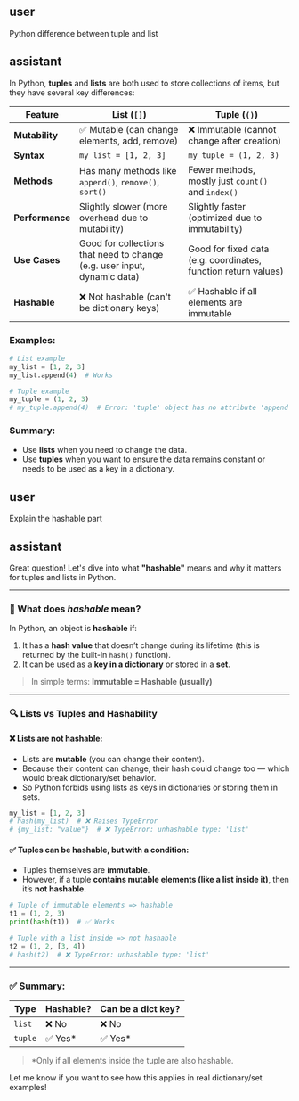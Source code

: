 ## user
Python difference between tuple and list
## assistant

In Python, **tuples** and **lists** are both used to store collections of items, but they have several key differences:

| Feature | List (`[]`) | Tuple (`()`) |
|--------|-------------|--------------|
| **Mutability** | ✅ Mutable (can change elements, add, remove) | ❌ Immutable (cannot change after creation) |
| **Syntax** | `my_list = [1, 2, 3]` | `my_tuple = (1, 2, 3)` |
| **Methods** | Has many methods like `append()`, `remove()`, `sort()` | Fewer methods, mostly just `count()` and `index()` |
| **Performance** | Slightly slower (more overhead due to mutability) | Slightly faster (optimized due to immutability) |
| **Use Cases** | Good for collections that need to change (e.g. user input, dynamic data) | Good for fixed data (e.g. coordinates, function return values) |
| **Hashable** | ❌ Not hashable (can't be dictionary keys) | ✅ Hashable if all elements are immutable |

### Examples:

```python
# List example
my_list = [1, 2, 3]
my_list.append(4)  # Works

# Tuple example
my_tuple = (1, 2, 3)
# my_tuple.append(4)  # Error: 'tuple' object has no attribute 'append'
```

### Summary:
- Use **lists** when you need to change the data.
- Use **tuples** when you want to ensure the data remains constant or needs to be used as a key in a dictionary.
## user
Explain the hashable part
## assistant
Great question! Let's dive into what **"hashable"** means and why it matters for tuples and lists in Python.

---

### 🔑 What does *hashable* mean?

In Python, an object is **hashable** if:

1. It has a **hash value** that doesn’t change during its lifetime (this is returned by the built-in `hash()` function).
2. It can be used as a **key in a dictionary** or stored in a **set**.

> In simple terms: **Immutable = Hashable (usually)**

---

### 🔍 Lists vs Tuples and Hashability

#### ❌ Lists are **not hashable**:
- Lists are **mutable** (you can change their content).
- Because their content can change, their hash could change too — which would break dictionary/set behavior.
- So Python forbids using lists as keys in dictionaries or storing them in sets.

```python
my_list = [1, 2, 3]
# hash(my_list)  # ❌ Raises TypeError
# {my_list: "value"}  # ❌ TypeError: unhashable type: 'list'
```

#### ✅ Tuples **can be hashable**, but with a condition:
- Tuples themselves are **immutable**.
- However, if a tuple **contains mutable elements (like a list inside it)**, then it’s **not hashable**.

```python
# Tuple of immutable elements => hashable
t1 = (1, 2, 3)
print(hash(t1))  # ✅ Works

# Tuple with a list inside => not hashable
t2 = (1, 2, [3, 4])
# hash(t2)  # ❌ TypeError: unhashable type: 'list'
```

---

### ✅ Summary:

| Type     | Hashable? | Can be a dict key? |
|----------|-----------|--------------------|
| `list`   | ❌ No      | ❌ No               |
| `tuple`  | ✅ Yes*    | ✅ Yes*             |

> *Only if all elements inside the tuple are also hashable.

Let me know if you want to see how this applies in real dictionary/set examples!